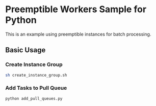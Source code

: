 # Preemptible Workers Sample for Python

This is an example using preemptible instances for batch processing.

## Basic Usage

### Create Instance Group

```sh
sh create_instance_group.sh
```

### Add Tasks to Pull Queue

```sh
python add_pull_queues.py
```